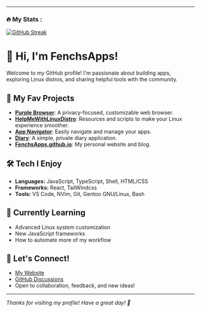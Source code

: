 

---

### :fire: My Stats :

[![GitHub Streak](https://github-readme-streak-stats.herokuapp.com?user=FenchsApps&theme=city-lights&border_radius=5.6&short_numbers=true&background=53%2C7451B6%2C76237B)](https://git.io/streak-stats)

# 👋 Hi, I'm FenchsApps!

Welcome to my GitHub profile! I'm passionate about building apps, exploring Linux distros, and sharing helpful tools with the community.

## 🚀 My Fav Projects

- [**Purple Browser**](https://github.com/FenchsApps/purple-browser): A privacy-focused, customizable web browser.
- [**HelpMeWithLinuxDistro**](https://github.com/FenchsApps/helpmewithlinuxdistro): Resources and scripts to make your Linux experience smoother.
- [**App Navigator**](https://github.com/FenchsApps/app-navigator): Easily navigate and manage your apps.
- [**Diary**](https://github.com/FenchsApps/diary): A simple, private diary application.
- [**FenchsApps.github.io**](https://github.com/FenchsApps/FenchsApps.github.io): My personal website and blog.

## 🛠️ Tech I Enjoy

- **Languages:** JavaScript, TypeScript, Shell, HTML/CSS
- **Frameworks:** React, TailWindcss
- **Tools:** VS Code, NVim, Git, Gentoo GNU/Linux, Bash

## 🌱 Currently Learning

- Advanced Linux system customization
- New JavaScript frameworks
- How to automate more of my workflow

## 🤝 Let's Connect!

- [My Website](https://fenchsapps.github.io/)
- [GitHub Discussions](https://github.com/FenchsApps/FenchsApps.github.io/discussions)
- Open to collaboration, feedback, and new ideas!

---

*Thanks for visiting my profile! Have a great day! 🚀*
